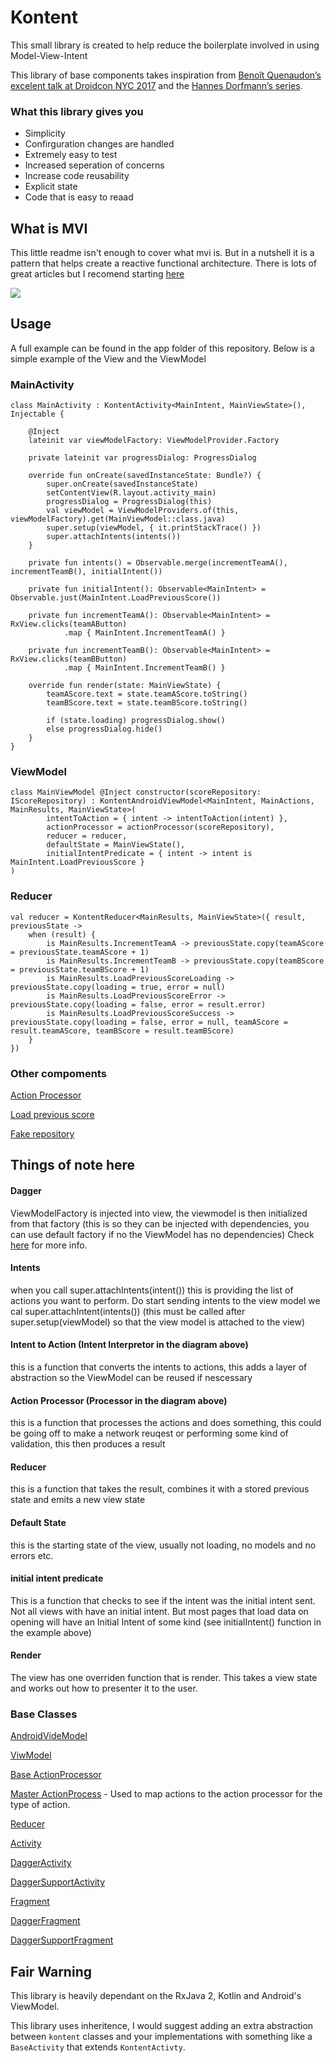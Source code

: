 # Kontent

This small library is created to help reduce the boilerplate involved in using Model-View-Intent

This library of base components takes inspiration from [Benoît Quenaudon’s excelent talk at Droidcon NYC 2017](https://medium.com/r/?url=https%3A%2F%2Fwww.youtube.com%2Fwatch%3Fv%3DPXBXcHQeDLE) and the [Hannes Dorfmann’s series](https://medium.com/r/?url=http%3A%2F%2Fhannesdorfmann.com%2Fandroid%2Fmosby3-mvi-1).

### What this library gives you
* Simplicity
* Confirguration changes are handled
* Extremely easy to test
* Increased seperation of concerns
* Increase code reusability
* Explicit state
* Code that is easy to reaad


## What is MVI

This little readme isn't enough to cover what mvi is. But in a nutshell it is a pattern that helps create a reactive functional architecture. There is lots of great articles but I recomend starting [here](https://proandroiddev.com/the-contract-of-the-model-view-intent-architecture-777f95706c1e)

![](https://cdn-images-1.medium.com/max/800/1*WIeFDslCFadszobitk37Cw.png)

## Usage

A full example can be found in the app folder of this repository. Below is a simple example of the View and the ViewModel

### MainActivity
```
class MainActivity : KontentActivity<MainIntent, MainViewState>(), Injectable {

    @Inject
    lateinit var viewModelFactory: ViewModelProvider.Factory

    private lateinit var progressDialog: ProgressDialog

    override fun onCreate(savedInstanceState: Bundle?) {
        super.onCreate(savedInstanceState)
        setContentView(R.layout.activity_main)
        progressDialog = ProgressDialog(this)
        val viewModel = ViewModelProviders.of(this, viewModelFactory).get(MainViewModel::class.java)
        super.setup(viewModel, { it.printStackTrace() })
        super.attachIntents(intents())
    }

    private fun intents() = Observable.merge(incrementTeamA(), incrementTeamB(), initialIntent())

    private fun initialIntent(): Observable<MainIntent> = Observable.just(MainIntent.LoadPreviousScore())

    private fun incrementTeamA(): Observable<MainIntent> = RxView.clicks(teamAButton)
            .map { MainIntent.IncrementTeamA() }

    private fun incrementTeamB(): Observable<MainIntent> = RxView.clicks(teamBButton)
            .map { MainIntent.IncrementTeamB() }

    override fun render(state: MainViewState) {
        teamAScore.text = state.teamAScore.toString()
        teamBScore.text = state.teamBScore.toString()

        if (state.loading) progressDialog.show()
        else progressDialog.hide()
    }
}
```

### ViewModel
```
class MainViewModel @Inject constructor(scoreRepository: IScoreRepository) : KontentAndroidViewModel<MainIntent, MainActions, MainResults, MainViewState>(
        intentToAction = { intent -> intentToAction(intent) },
        actionProcessor = actionProcessor(scoreRepository),
        reducer = reducer,
        defaultState = MainViewState(),
        initialIntentPredicate = { intent -> intent is MainIntent.LoadPreviousScore }
)
```

### Reducer
```
val reducer = KontentReducer<MainResults, MainViewState>({ result, previousState ->
    when (result) {
        is MainResults.IncrementTeamA -> previousState.copy(teamAScore = previousState.teamAScore + 1)
        is MainResults.IncrementTeamB -> previousState.copy(teamBScore = previousState.teamBScore + 1)
        is MainResults.LoadPreviousScoreLoading -> previousState.copy(loading = true, error = null)
        is MainResults.LoadPreviousScoreError -> previousState.copy(loading = false, error = result.error)
        is MainResults.LoadPreviousScoreSuccess -> previousState.copy(loading = false, error = null, teamAScore = result.teamAScore, teamBScore = result.teamBScore)
    }
})
```

### Other compoments
[Action Processor](https://github.com/arranlomas/kontent/blob/da23563095eca746798e60bcbf8f707bc8abbe0a/app/src/main/java/com/arranlomas/mvisample/MainActivity.kt#L65)

[Load previous score](https://github.com/arranlomas/kontent/blob/da23563095eca746798e60bcbf8f707bc8abbe0a/app/src/main/java/com/arranlomas/mvisample/MainActivity.kt#L76)

[Fake repository](https://github.com/arranlomas/kontent/blob/da23563095eca746798e60bcbf8f707bc8abbe0a/app/src/main/java/com/arranlomas/mvisample/ScoreRepository.kt#L13)

## Things of note here

#### Dagger
ViewModelFactory is injected into view, the viewmodel is then initialized from that factory (this is so they can be injected with dependencies, you can use default factory if no the ViewModel has no dependencies) Check [here](https://github.com/arranlomas/DaggerViewModelHelper) for more info.

#### Intents
when you call super.attachIntents(intent()) this is providing the list of actions you want to perform. Do start sending intents to the view model we cal super.attachIntent(intents()) (this must be called after super.setup(viewModel) so that the view model is attached to the view)

#### Intent to Action (Intent Interpretor in the diagram above)
this is a function that converts the intents to actions, this adds a layer of abstraction so the ViewModel can be reused if nescessary

#### Action Processor (Processor in the diagram above)
this is a function that processes the actions and does something, this could be going off to make a network reuqest or performing some kind of validation, this then produces a result

#### Reducer 
this is a function that takes the result, combines it with a stored previous state and emits a new view state

#### Default State
this is the starting state of the view, usually not loading, no models and no errors etc.

#### initial intent predicate
This is a function that checks to see if the intent was the initial intent sent. Not all views with have an initial intent. But most pages that load data on opening will have an Initial Intent of some kind (see initialIntent() function in the example above)

#### Render
The view has one overriden function that is render. This takes a view state and works out how to presenter it to the user.

### Base Classes
[AndroidVideModel](https://github.com/arranlomas/kontent/blob/da23563095eca746798e60bcbf8f707bc8abbe0a/kontent-android-viewmodel/src/main/java/com/arranlomas/kontent_android_viewmodel/commons/objects/KontentAndroidViewModel.kt#L13)

[ViwModel](https://github.com/arranlomas/kontent/blob/da23563095eca746798e60bcbf8f707bc8abbe0a/kontent-core/src/main/java/com/arranlomas/kontent/commons/objects/KontentViewModel.kt#L8)

[Base ActionProcessor](https://github.com/arranlomas/kontent/blob/da23563095eca746798e60bcbf8f707bc8abbe0a/kontent-core/src/main/java/com/arranlomas/kontent/commons/functions/ActionProcessors.kt#L9)

[Master ActionProcess](https://github.com/arranlomas/kontent/blob/master/kontent-core/src/main/java/com/arranlomas/kontent/commons/functions/MasterActionProcessors.kt) - Used to map actions to the action processor for the type of action.

[Reducer](https://github.com/arranlomas/kontent/blob/da23563095eca746798e60bcbf8f707bc8abbe0a/kontent-core/src/main/java/com/arranlomas/kontent/commons/functions/Reducer.kt#L7)

[Activity](https://github.com/arranlomas/kontent/blob/da23563095eca746798e60bcbf8f707bc8abbe0a/kontent-core/src/main/java/com/arranlomas/kontent/commons/objects/KontentActivity.kt#L7)

[DaggerActivity](https://github.com/arranlomas/kontent/blob/da23563095eca746798e60bcbf8f707bc8abbe0a/kontent-dagger/src/main/java/com/arranlomas/daggerkontent/KontentDaggerActivity.kt#L15)

[DaggerSupportActivity](https://github.com/arranlomas/kontent/blob/da23563095eca746798e60bcbf8f707bc8abbe0a/kontent-dagger-support/src/main/java/com/arranlomas/kotentdaggersupport/KontentDaggerSupportActivity.kt#L14)

[Fragment](https://github.com/arranlomas/kontent/blob/da23563095eca746798e60bcbf8f707bc8abbe0a/kontent-core/src/main/java/com/arranlomas/kontent/commons/objects/KontentFragment.kt#L7)

[DaggerFragment](https://github.com/arranlomas/kontent/blob/da23563095eca746798e60bcbf8f707bc8abbe0a/kontent-dagger/src/main/java/com/arranlomas/daggerkontent/KontentDaggerFragment.kt#L9)

[DaggerSupportFragment](https://github.com/arranlomas/kontent/blob/da23563095eca746798e60bcbf8f707bc8abbe0a/kontent-dagger-support/src/main/java/com/arranlomas/kotentdaggersupport/KontentDaggerSupportFragment.kt#L11)


## Fair Warning
This library is heavily dependant on the RxJava 2, Kotlin and Android's ViewModel.

This library uses inheritence, I would suggest adding an extra abstraction between `kontent` classes and your implementations with something like a `BaseActivity` that extends `KontentActivty`.

